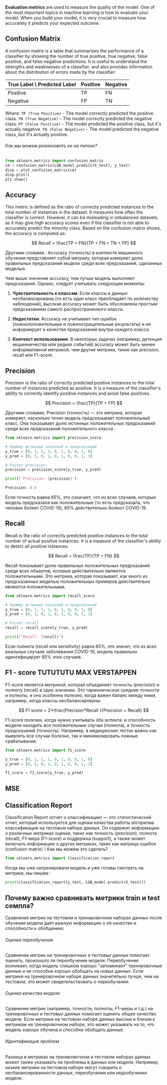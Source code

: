 **Evaluation metrics** are used to measure the quality of the model. One of the most important topics in machine learning is how to evaluate your model. When you build your model, it is very crucial to measure how accurately it predicts your expected outcome.

<h2>Confusion Matrix</h2>
A confusion matrix is a table that summarizes the performance of a classifier by showing the number of true positive, true negative, false positive, and false negative predictions. It is useful to understand the strengths and weaknesses of a classifier, and also provides information about the distribution of errors made by the classifier:

| True Label \ Predicted Label | Positive | Negative |
| ---------------------------- | -------- | -------- |
| Positive                     | TP       | FN       |
| Negative                     | FP       | TN       |

Where:
`TP (True Positive)` - The model correctly predicted the positive class.
`TN (True Negative)` - The model correctly predicted the negative class.
`FP (False Positive)` - The model predicted the positive class, but it's actually negative.
`FN (False Negative)` - The model predicted the negative class, but it's actually positive.

<h6>Как мы можем реализовать ее на питоне?</h6>

```python
from sklearn.metrics import confusion_matrix
cm = confusion_matrix(LGB_model.predict(X_test), y_test)
disp = plot_confusion_matrix(cm)
disp.plot()
plt.show()
```


<h2>Accuracy</h2>
This metric is defined as the ratio of correctly predicted instances to the total number of instances in the dataset. It measures how often the classifier is correct. However, it can be misleading in imbalanced datasets, as it may give high accuracy scores even if the classifier is not able to accurately predict the minority class. Based on the confusion matrix shows, the accuracy is computed as:

$$
Recall = \frac{TP + FN}{TP + FN + TN + FP}
$$

Другими словами : Accuracy (точность) в контексте машинного обучения представляет собой метрику, которая измеряет долю правильных предсказаний модели среди всех предсказаний, сделанных моделью.

Чем выше значение accuracy, тем лучше модель выполняет предсказания. Однако, следует учитывать следующие моменты:

1. **Чувствительность к классам**: Если классы в данных несбалансированы (то есть один класс преобладает по количеству наблюдений), высокая accuracy может быть обусловлена простым предсказанием самого распространенного класса.

2. **Недостатки**: Accuracy не учитывает тип ошибок (ложноположительные и ложноотрицательные результаты) и не информирует о качестве предсказаний внутри каждого класса.

3. **Контекст использования**: В некоторых задачах (например, детекция мошенничества или редких событий) accuracy может быть менее информативной метрикой, чем другие метрики, такие как precision, recall или F1-score.


<h2>Precision</h2>
Precision is the ratio of correctly predicted positive instances to the total number of instances predicted as positive. It is a measure of the classifier's ability to correctly identify positive instances and avoid false positives.

$$
Precision = \frac{TP}{TP + FP}
$$

Другими словами, Precision (точность) — это метрика, которая измеряет, насколько точно модель предсказывает положительный класс. Она показывает долю истинных положительных предсказаний среди всех предсказаний положительного класса : 

```python 
from sklearn.metrics import precision_score

# Пример истинных значений и предсказаний
y_true = [0, 1, 1, 1, 0, 1, 0, 0, 1, 0]
y_pred = [0, 1, 0, 1, 0, 1, 0, 0, 1, 1]

# Расчет precision
precision = precision_score(y_true, y_pred)

print(f'Precision: {precision}')

Precision: 0.8
```

Если точность равна 65%, это означает, что из всех случаев, которые модель предсказала как положительные (то есть предсказала, что человек болеет COVID-19), 65% действительно болеют COVID-19.

<h2>Recall</h2>
Recall is the ratio of correctly predicted positive instances to the total number of actual positive instances. It is a measure of the classifier's ability to detect all positive instances.

$$
Recall = \frac{TP}{TP + FN}
$$

Recall показывает долю правильных положительных предсказаний среди всех объектов, которые действительно являются положительными. Это метрика, которая показывает, как много из предсказанных моделью положительных примеров действительно являются положительными.

```python 
from sklearn.metrics import recall_score

# Пример истинных значений и предсказаний
y_true = [0, 1, 1, 1, 0, 1, 0, 0, 1, 0]
y_pred = [0, 1, 0, 1, 0, 1, 0, 0, 1, 1]

# Расчет recall
recall = recall_score(y_true, y_pred)

print(f'Recall: {recall}')
```

Если полнота (recall или sensitivity) равна 65%, это значит, что из всех реальных случаев заболевания COVID-19, модель правильно идентифицирует 65% этих случаев.

<h2>F1 - score TUTUTUTU MAX VERSTAPPEN</h2>
F1-score является метрикой, которая объединяет точность (precision) и полноту (recall) в одно значение. Это гармоническое среднее точности и полноты, и оно особенно полезно, когда важен баланс между ними, например, когда классы несбалансированы.

$$
F1 score = 2*\frac{Precision*Recall }{Precision + Recall}
$$

F1-score полезен, когда нужно учитывать оба аспекта: и способность модели находить все положительные случаи (полнота), и точность предсказаний (точность). Например, в медицинских тестах важно как выявлять все случаи болезни, так и минимизировать ложные срабатывания.

```python
from sklearn.metrics import f1_score

y_true = [0, 1, 1, 1, 0, 1, 0, 0, 1, 0]
y_pred = [0, 1, 0, 1, 0, 1, 0, 0, 1, 1]

f1_score = f1_score(y_true, y_pred)
```

<h2>MSE</h2>



<h2>Classification Report</h2>
Classification Report (отчет о классификации) — это статистический отчет, который используется для оценки качества работы алгоритма классификации на тестовом наборе данных. Он содержит информацию о различных метриках оценки, таких как точность (precision), полнота (recall), F1-мера (F1-score) и поддержка (support), а также может включать информацию о других метриках, таких как матрица ошибок (confusion matrix)
\
Как мы можем это сделать? 

```python 
from sklearn.metrics import classification_report
```

Когда мы уже натренировали модель и уже готовы смотреть на метрики,  мы пишем : 

```python 
print(classification_report(y_test, LGB_model.predict(X_test)))
```

<h2>Почему важно сравнивать метрики  train и test семпла?</h2>
Сравнение метрик на тестовом и тренировочном наборах данных после обучения модели даёт важную информацию о её качестве и способности к обобщению:

<h6>Оценка переобучения</h6>
Сравнение метрик на тренировочных и тестовых данных помогает оценить, произошло ли переобучение модели. Переобучение возникает, когда модель слишком хорошо "запоминает" тренировочные данные и не способна хорошо обобщать на новых данных. Если метрики на тренировочном наборе данных значительно лучше, чем на тестовом, это может свидетельствовать о переобучении.

<h6>Оценка качества модели </h6>
Сравнение метрик (например, точности, полноты, F1-меры и т.д.) на тренировочных и тестовых данных помогает оценить общее качество модели. Если метрики на тестовом наборе данных высоки и близки к метрикам на тренировочном наборе, это может указывать на то, что модель хорошо обучена и способна обобщать данные.

<h6>Идентификация проблем</h6>
Разница в метриках на тренировочном и тестовом наборах данных может также указывать на проблемы в данных или модели. Например, низкие метрики на тестовом наборе могут говорить о несбалансированности данных, переобучении или недообучении модели.